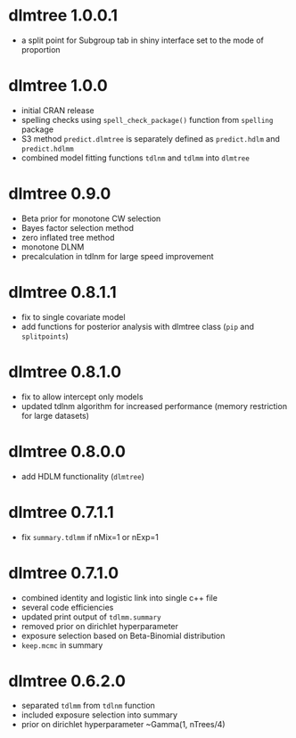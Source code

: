 # dlmtree 1.0.0.1
* a split point for Subgroup tab in shiny interface set to the mode of proportion

# dlmtree 1.0.0
* initial CRAN release
* spelling checks using `spell_check_package()` function from `spelling` package
* S3 method `predict.dlmtree` is separately defined as `predict.hdlm` and `predict.hdlmm`
* combined model fitting functions `tdlnm` and `tdlmm` into `dlmtree`

# dlmtree 0.9.0
* Beta prior for monotone CW selection
* Bayes factor selection method
* zero inflated tree method
* monotone DLNM
* precalculation in tdlnm for large speed improvement

# dlmtree 0.8.1.1
* fix to single covariate model
* add functions for posterior analysis with dlmtree class (`pip` and `splitpoints`)

# dlmtree 0.8.1.0
* fix to allow intercept only models
* updated tdlnm algorithm for increased performance (memory restriction for large datasets)

# dlmtree 0.8.0.0
* add HDLM functionality (`dlmtree`)

# dlmtree 0.7.1.1
* fix `summary.tdlmm` if nMix=1 or nExp=1

# dlmtree 0.7.1.0
* combined identity and logistic link into single c++ file
* several code efficiencies
* updated print output of `tdlmm.summary`
* removed prior on dirichlet hyperparameter
* exposure selection based on Beta-Binomial distribution
* `keep.mcmc` in summary

# dlmtree 0.6.2.0
* separated `tdlmm` from `tdlnm` function
* included exposure selection into summary
* prior on dirichlet hyperparameter ~Gamma(1, nTrees/4)

